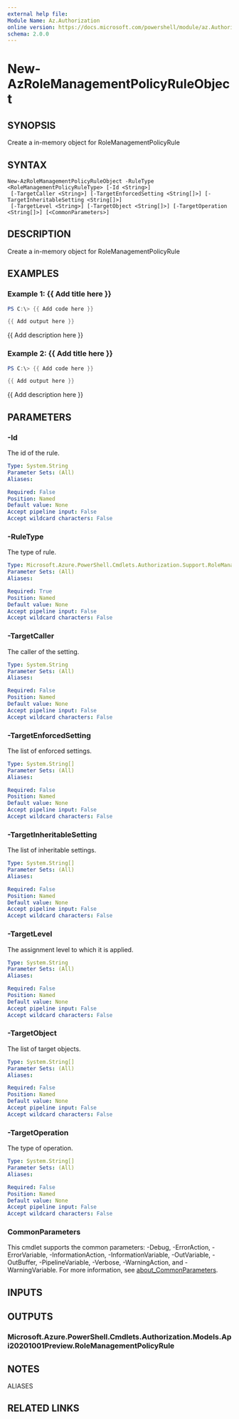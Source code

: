 ```yaml
---
external help file:
Module Name: Az.Authorization
online version: https://docs.microsoft.com/powershell/module/az.Authorization/new-AzAuthorizationRoleManagementPolicyRuleObject
schema: 2.0.0
---
```


# New-AzRoleManagementPolicyRuleObject

## SYNOPSIS
Create a in-memory object for RoleManagementPolicyRule

## SYNTAX

```
New-AzRoleManagementPolicyRuleObject -RuleType <RoleManagementPolicyRuleType> [-Id <String>]
 [-TargetCaller <String>] [-TargetEnforcedSetting <String[]>] [-TargetInheritableSetting <String[]>]
 [-TargetLevel <String>] [-TargetObject <String[]>] [-TargetOperation <String[]>] [<CommonParameters>]
```

## DESCRIPTION
Create a in-memory object for RoleManagementPolicyRule

## EXAMPLES

### Example 1: {{ Add title here }}
```powershell
PS C:\> {{ Add code here }}

{{ Add output here }}
```

{{ Add description here }}

### Example 2: {{ Add title here }}
```powershell
PS C:\> {{ Add code here }}

{{ Add output here }}
```

{{ Add description here }}

## PARAMETERS

### -Id
The id of the rule.

```yaml
Type: System.String
Parameter Sets: (All)
Aliases:

Required: False
Position: Named
Default value: None
Accept pipeline input: False
Accept wildcard characters: False
```

### -RuleType
The type of rule.

```yaml
Type: Microsoft.Azure.PowerShell.Cmdlets.Authorization.Support.RoleManagementPolicyRuleType
Parameter Sets: (All)
Aliases:

Required: True
Position: Named
Default value: None
Accept pipeline input: False
Accept wildcard characters: False
```

### -TargetCaller
The caller of the setting.

```yaml
Type: System.String
Parameter Sets: (All)
Aliases:

Required: False
Position: Named
Default value: None
Accept pipeline input: False
Accept wildcard characters: False
```

### -TargetEnforcedSetting
The list of enforced settings.

```yaml
Type: System.String[]
Parameter Sets: (All)
Aliases:

Required: False
Position: Named
Default value: None
Accept pipeline input: False
Accept wildcard characters: False
```

### -TargetInheritableSetting
The list of inheritable settings.

```yaml
Type: System.String[]
Parameter Sets: (All)
Aliases:

Required: False
Position: Named
Default value: None
Accept pipeline input: False
Accept wildcard characters: False
```

### -TargetLevel
The assignment level to which it is applied.

```yaml
Type: System.String
Parameter Sets: (All)
Aliases:

Required: False
Position: Named
Default value: None
Accept pipeline input: False
Accept wildcard characters: False
```

### -TargetObject
The list of target objects.

```yaml
Type: System.String[]
Parameter Sets: (All)
Aliases:

Required: False
Position: Named
Default value: None
Accept pipeline input: False
Accept wildcard characters: False
```

### -TargetOperation
The type of operation.

```yaml
Type: System.String[]
Parameter Sets: (All)
Aliases:

Required: False
Position: Named
Default value: None
Accept pipeline input: False
Accept wildcard characters: False
```

### CommonParameters
This cmdlet supports the common parameters: -Debug, -ErrorAction, -ErrorVariable, -InformationAction, -InformationVariable, -OutVariable, -OutBuffer, -PipelineVariable, -Verbose, -WarningAction, and -WarningVariable. For more information, see [about_CommonParameters](http://go.microsoft.com/fwlink/?LinkID=113216).

## INPUTS

## OUTPUTS

### Microsoft.Azure.PowerShell.Cmdlets.Authorization.Models.Api20201001Preview.RoleManagementPolicyRule

## NOTES

ALIASES

## RELATED LINKS


